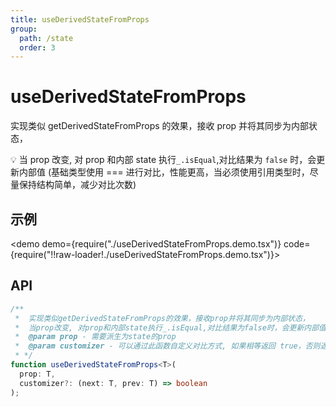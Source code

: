 ```yaml
---
title: useDerivedStateFromProps
group:
  path: /state
  order: 3
---
```


# useDerivedStateFromProps

实现类似 getDerivedStateFromProps 的效果，接收 prop 并将其同步为内部状态，

💡 当 prop 改变, 对 prop 和内部 state 执行`_.isEqual`,对比结果为 `false` 时，会更新内部值 (基础类型使用 === 进行对比，性能更高，当必须使用引用类型时，尽量保持结构简单，减少对比次数)

## 示例

<demo demo={require("./useDerivedStateFromProps.demo.tsx")} code={require("!!raw-loader!./useDerivedStateFromProps.demo.tsx")}></demo>

## API

```ts
/**
 *  实现类似getDerivedStateFromProps的效果，接收prop并将其同步为内部状态，
 *  当prop改变, 对prop和内部state执行_.isEqual,对比结果为false时，会更新内部值 (基础类型使用 === 进行对比，性能更高，当必须使用引用类型时，尽量保持结构简单，减少对比次数)
 *  @param prop - 需要派生为state的prop
 *  @param customizer - 可以通过此函数自定义对比方式, 如果相等返回 true，否则返回 false, 返回undefined时使用默认对比方式
 * */
function useDerivedStateFromProps<T>(
  prop: T,
  customizer?: (next: T, prev: T) => boolean
);
```
